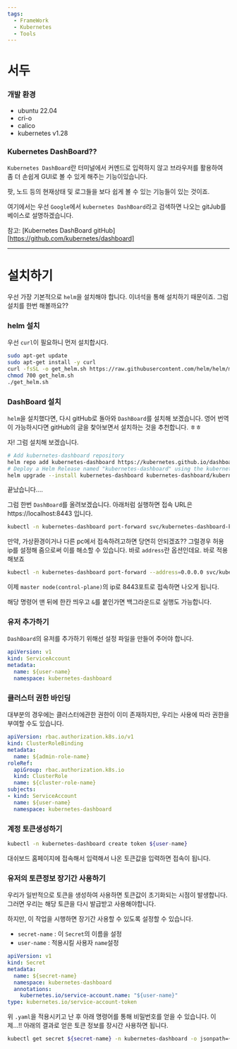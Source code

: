 ```yaml
---
tags:
  - FrameWork
  - Kubernetes
  - Tools
---
```

# 서두
### 개발 환경
* ubuntu 22.04
* cri-o
* calico
* kubernetes v1.28

### Kubernetes DashBoard??
`Kubernetes DashBoard`란 터미널에서 커멘드로 입력하지 않고 브라우저를 활용하여 좀 더 손쉽게 GUI로 볼 수 있게 해주는 기능이있습니다.

팟, 노드 등의 현재상태 및 로그들을 보다 쉽게 볼 수 있는 기능들이 있는 것이죠.

여기에서는 우선 `Google`에서 `kubernetes DashBoard`라고 검색하면 나오는 gitJub를 베이스로 설명하겠습니다.

참고: [Kubernetes DashBoard gitHub][https://github.com/kubernetes/dashboard]

---
# 설치하기
우선 가장 기본적으로 `helm`을 설치해야 합니다.
이녀석을 통해 설치하기 때문이죠. 그럼 설치를 한번 해볼까요??

### helm 설치
우선 `curl`이 필요하니 먼저 설치합시다.

```bash
sudo apt-get update
sudo apt-get install -y curl
curl -fsSL -o get_helm.sh https://raw.githubusercontent.com/helm/helm/main/scripts/get-helm-3
chmod 700 get_helm.sh
./get_helm.sh
```

### DashBoard 설치
`helm`을 설치했다면, 다시 gitHub로 돌아와 `DashBoard`를 설치해 보겠습니다.
영어 번역이 가능하시다면 gitHub의 글을 찾아보면서 설치하는 것을 추천합니다. ㅎㅎ

자! 그럼 설치해 보겠습니다.

```bash
# Add kubernetes-dashboard repository
helm repo add kubernetes-dashboard https://kubernetes.github.io/dashboard/
# Deploy a Helm Release named "kubernetes-dashboard" using the kubernetes-dashboard chart
helm upgrade --install kubernetes-dashboard kubernetes-dashboard/kubernetes-dashboard --create-namespace --namespace kubernetes-dashboard
```

끝났습니다....

그럼 한번 `DashBoard`를 올려보겠습니다.
아래처럼 실행하면 접속 URL은 https://localhost:8443 입니다.

```bash
kubectl -n kubernetes-dashboard port-forward svc/kubernetes-dashboard-kong-proxy 8443:443
```

만약, 가상환경이거나 다른 pc에서 접속하려고하면 당연히 안되겠죠??
그럴경우 허용 ip를 설정해 줌으로써 이를 해소할 수 있습니다.
바로 `address`란 옵션인데요. 바로 적용해보죠

```bash
kubectl -n kubernetes-dashboard port-forward --address=0.0.0.0 svc/kubernetes-dashboard-kong-proxy 8443:443
```

이제 `master node(control-plane)`의 ip로 8443포트로 접속하면 나오게 됩니다.

해당 명령어 맨 뒤에 한칸 띄우고 `&`를 붙인가면 백그라운드로 실행도 가능합니다.

### 유저 추가하기
`DashBoard`의 유저를 추가하기 위해선 설정 파일을 만들어 주어야 합니다.

```yaml title:"user.yaml"
apiVersion: v1
kind: ServiceAccount
metadata:
  name: ${user-name}
  namespace: kubernetes-dashboard
```

### 클러스터 권한 바인딩
대부분의 경우에는 클러스터에관한 권한이 이미 존재하지만, 우리는 사용에 따라 권한을 부여할 수도 있습니다.

```yaml
apiVersion: rbac.authorization.k8s.io/v1
kind: ClusterRoleBinding
metadata:
  name: ${admin-role-name}
roleRef:
  apiGroup: rbac.authorization.k8s.io
  kind: ClusterRole
  name: ${cluster-role-name}
subjects:
- kind: ServiceAccount
  name: ${user-name}
  namespace: kubernetes-dashboard
```

### 계정 토큰생성하기

```bash
kubectl -n kubernetes-dashboard create token ${user-name}
```

대쉬보드 홈페이지에 접속해서 입력해서 나온 토큰값을 입력하면 접속이 됩니다.

### 유저의 토큰정보 장기간 사용하기
우리가 일반적으로 토큰을 생성하여 사용하면 토큰값이 초기화되는 시점이 발생합니다.
그러면 우리는 해당 토큰을 다시 발급받고 사용해야합니다.

하지만, 이 작업을 시행하면 장기간 사용할 수 있도록 설정할 수 있습니다.

* `secret-name` : 이 `Secret`의 이름을 설정
* `user-name` : 적용시킬 사용자 `name`설정

```yaml title:"secret.yaml"
apiVersion: v1
kind: Secret
metadata:
  name: ${secret-name}
  namespace: kubernetes-dashboard
  annotations:
    kubernetes.io/service-account.name: "${user-name}"   
type: kubernetes.io/service-account-token  
```

위 `.yaml`을 적용시키고 난 후 아래 명령어를 통해 비밀번호를 얻을 수 있습니다.
이제...!! 아래의 결과로 얻은 토큰 정보를 장시간 사용하면 됩니다.

```bash
kubectl get secret ${secret-name} -n kubernetes-dashboard -o jsonpath={".data.token"} | base64 -d
```